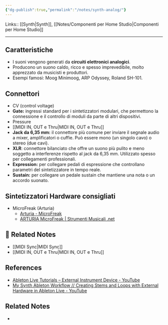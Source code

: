 ```yaml
---
{"dg-publish":true,"permalink":"/notes/synth-analog/"}
---
```


Links:: [[Synth\|Synth]], [[Notes/Componenti per Home Studio\|Componenti per Home Studio]]

---

## Caratteristiche

- I suoni vengono generati da **circuiti elettronici analogici**.
- Producono un suono caldo, ricco e spesso imprevedibile, molto apprezzato da musicisti e produttori.
- Esempi famosi: Moog Minimoog, ARP Odyssey, Roland SH-101.


## Connettori

- CV (control voltage)
- **Gate:** ingressi standard per i sintetizzatori modulari, che permettono la connessione e il controllo di moduli da parte di altri dispositivi.
- Pressure
- [[MIDI IN, OUT e Thru\|MIDI IN, OUT e Thru]]
- **Jack da 6,35 mm:** il connettore più comune per inviare il segnale audio a mixer, amplificatori o cuffie. Può essere mono (un singolo cavo) o stereo (due cavi).
- **XLR**: connettore bilanciato che offre un suono più pulito e meno soggetto a interferenze rispetto al jack da 6,35 mm. Utilizzato spesso per collegamenti professionali.
- **Expression:** per collegare pedali di espressione che controllano parametri del sintetizzatore in tempo reale.
- **Sustain:** per collegare un pedale sustain che mantiene una nota o un accordo suonato.



## Sintetizzatori Hardware consigliati

- MicroFreak (Arturia)
	- [Arturia - MicroFreak](https://www.arturia.com/products/hardware-synths/microfreak/overview)
	- [ARTURIA MicroFreak | Strumenti Musicali .net](https://strumentimusicali.net/product_info.php/products_id/85125/arturia-microfreak.html)



## 🔗 Related Notes

- [[MIDI Sync\|MIDI Sync]]
- [[MIDI IN, OUT e Thru\|MIDI IN, OUT e Thru]]






## References

- [Ableton Live Tutorials – External Instrument Device - YouTube](https://www.youtube.com/watch?v=2ONL4ZWgy7E)
- [My Synth Ableton Workflow // Creating Stems and Loops with External Hardware in Ableton Live - YouTube](https://www.youtube.com/watch?v=CL7we4AOWRc)


## Related Notes

- 




